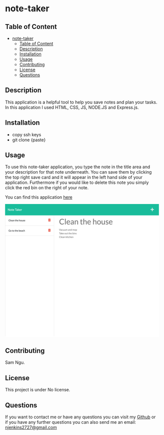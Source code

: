 # note-taker



## Table of Content 
- [note-taker](#note-taker)
  - [Table of Content](#table-of-content)
  - [Description](#description)
  - [Installation](#installation)
  - [Usage](#usage)
  - [Contributing](#contributing)
  - [License](#license)
  - [Questions](#questions)

## Description
This application is a helpful tool to help you save notes and plan your tasks. In this application I used HTML, CSS, JS, NODE.JS and Express.js.

## Installation
- copy ssh keys 
- git clone {paste}

## Usage
To use this note-taker application, you type the note in the title area and your description for that note underneath. You can save them by clicking the top right save card and it will appear in the left hand side of your application. Furthermore if you would like to delete this note you simply click the red bin on the right of your note. 

You can find this application [here](https://your-note-taking.herokuapp.com/)

![note-taker application](./note-taker.png)

## Contributing
Sam Ngu.

## License 
This project is under No license.

## Questions
If you want to contact me or have any questions you can visit my [Github](https://github.com/njenkins2727)
or if you have any further questions you can also send me an email: njenkins2727@gmail.com

